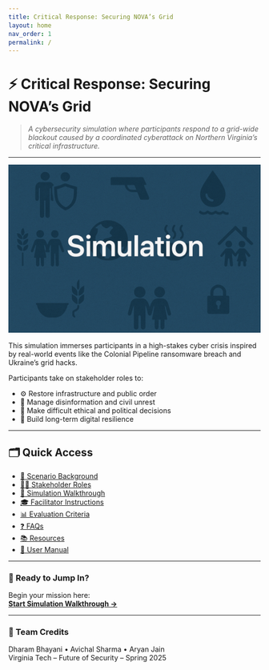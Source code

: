 ```yaml
---
title: Critical Response: Securing NOVA’s Grid
layout: home
nav_order: 1
permalink: /
---
```


# ⚡ Critical Response: Securing NOVA’s Grid

> _A cybersecurity simulation where participants respond to a grid-wide blackout caused by a coordinated cyberattack on Northern Virginia’s critical infrastructure._

---

![Grid Outage Placeholder](assets/images/placeholder.png)

This simulation immerses participants in a high-stakes cyber crisis inspired by real-world events like the Colonial Pipeline ransomware breach and Ukraine’s grid hacks.

Participants take on stakeholder roles to:

- ⚙️ Restore infrastructure and public order  
- 📢 Manage disinformation and civil unrest  
- 🧭 Make difficult ethical and political decisions  
- 🔐 Build long-term digital resilience  

---

## 🗂 Quick Access

- [📖 Scenario Background](scenario.md)
- [🧑‍💼 Stakeholder Roles](roles.md)
- [🧪 Simulation Walkthrough](guide.md)
- [🎓 Facilitator Instructions](facilitator.md)
- [📊 Evaluation Criteria](evaluation.md)
- [❓ FAQs](faq.md)
- [📚 Resources](resources.md)
- [📄 User Manual](manual.md)

---

### 🚀 Ready to Jump In?

Begin your mission here:  
[**Start Simulation Walkthrough →**](guide.md)

---

### 👥 Team Credits

Dharam Bhayani • Avichal Sharma • Aryan Jain  
Virginia Tech – Future of Security – Spring 2025
